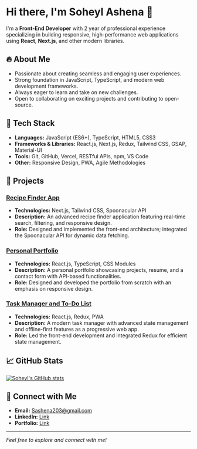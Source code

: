 # Hi there, I'm Soheyl Ashena 👋

I'm a **Front-End Developer** with 2 year of professional experience specializing in building responsive, high-performance web applications using **React**, **Next.js**, and other modern libraries.

## 🔥 About Me

- Passionate about creating seamless and engaging user experiences.
- Strong foundation in JavaScript, TypeScript, and modern web development frameworks.
- Always eager to learn and take on new challenges.
- Open to collaborating on exciting projects and contributing to open-source.

## 🚀 Tech Stack

- **Languages:** JavaScript (ES6+), TypeScript, HTML5, CSS3
- **Frameworks & Libraries:** React.js, Next.js, Redux, Tailwind CSS, GSAP, Material-UI
- **Tools:** Git, GitHub, Vercel, RESTful APIs, npm, VS Code
- **Other:** Responsive Design, PWA, Agile Methodologies

## 📂 Projects

### [Recipe Finder App](https://food.sohyl.me/)

- **Technologies:** Next.js, Tailwind CSS, Spoonacular API
- **Description:** An advanced recipe finder application featuring real-time search, filtering, and responsive design.
- **Role:** Designed and implemented the front-end architecture; integrated the Spoonacular API for dynamic data fetching.

### [Personal Portfolio](https://sohyl.me/)

- **Technologies:** React.js, TypeScript, CSS Modules
- **Description:** A personal portfolio showcasing projects, resume, and a contact form with API-based functionalities.
- **Role:** Designed and developed the portfolio from scratch with an emphasis on responsive design.

### [Task Manager and To-Do List](https://soheylashena.github.io/TooDoo)

- **Technologies:** React.js, Redux, PWA
- **Description:** A modern task manager with advanced state management and offline-first features as a progressive web app.
- **Role:** Led the front-end development and integrated Redux for efficient state management.

## 📈 GitHub Stats

[![Soheyl's GitHub stats](https://github-readme-stats.vercel.app/api?username=SoheylAshena&show_icons=true&theme=radical)](https://github.com/SoheylAshena)

## 🤝 Connect with Me

- **Email:** [Sashena203@gmail.com](mailto:Sashena203@gmail.com)
- **LinkedIn:** [Link](https://www.linkedin.com/in/soheyl-ashena)
- **Portfolio:** [Link](https://SoheylAshena.github.io)

<!-- Add any additional sections like blog posts, awards, or fun facts here -->

---

_Feel free to explore and connect with me!_

